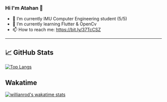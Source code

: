 ### Hi I'm Atahan 👋


- 🔭 I’m currently IMU Computer Engineering student (5/5)
- 🌱 I’m currently learning Flutter & OpenCv
- 📫 How to reach me: https://bit.ly/37TcCSZ
-----------------------------------------------------------------

## &#x1f4c8; GitHub Stats
[![Top Langs](https://github-readme-stats.vercel.app/api/top-langs/?username=AtahanKocc&layout=compact)](https://github.com/AtahanKocc/github-readme-stats)


## Wakatime
[![willianrod's wakatime stats](https://github-readme-stats.vercel.app/api/wakatime?username=AtahanKocc)](https://github.com/AtahanKocc/github-readme-stats)

